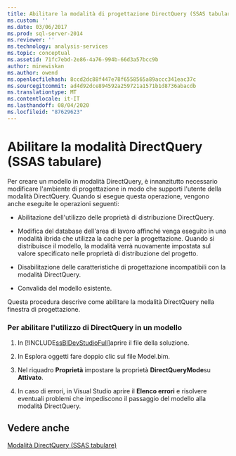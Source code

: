 ```yaml
---
title: Abilitare la modalità di progettazione DirectQuery (SSAS tabulare) | Microsoft Docs
ms.custom: ''
ms.date: 03/06/2017
ms.prod: sql-server-2014
ms.reviewer: ''
ms.technology: analysis-services
ms.topic: conceptual
ms.assetid: 71fc7ebd-2e86-4a76-994b-66d3a57bcc9b
author: minewiskan
ms.author: owend
ms.openlocfilehash: 8ccd2dc88f447e78f6558565a89accc341eac37c
ms.sourcegitcommit: ad4d92dce894592a259721a1571b1d8736abacdb
ms.translationtype: MT
ms.contentlocale: it-IT
ms.lasthandoff: 08/04/2020
ms.locfileid: "87629623"
---
```

# <a name="enable-directquery-design-mode-ssas-tabular"></a>Abilitare la modalità DirectQuery (SSAS tabulare)
  Per creare un modello in modalità DirectQuery, è innanzitutto necessario modificare l'ambiente di progettazione in modo che supporti l'utente della modalità DirectQuery. Quando si esegue questa operazione, vengono anche eseguite le operazioni seguenti:  
  
-   Abilitazione dell'utilizzo delle proprietà di distribuzione DirectQuery.  
  
-   Modifica del database dell'area di lavoro affinché venga eseguito in una modalità ibrida che utilizza la cache per la progettazione. Quando si distribuisce il modello, la modalità verrà nuovamente impostata sul valore specificato nelle proprietà di distribuzione del progetto.  
  
-   Disabilitazione delle caratteristiche di progettazione incompatibili con la modalità DirectQuery.  
  
-   Convalida del modello esistente.  
  
 Questa procedura descrive come abilitare la modalità DirectQuery nella finestra di progettazione.  
  
### <a name="to-enable-use-of-directquery-in-a-model"></a>Per abilitare l'utilizzo di DirectQuery in un modello  
  
1.  In [!INCLUDE[ssBIDevStudioFull](../../includes/ssbidevstudiofull-md.md)]aprire il file della soluzione.  
  
2.  In Esplora oggetti fare doppio clic sul file Model.bim.  
  
3.  Nel riquadro **Proprietà** impostare la proprietà **DirectQueryMode**su **Attivato**.  
  
4.  In caso di errori, in Visual Studio aprire il **Elenco errori** e risolvere eventuali problemi che impediscono il passaggio del modello alla modalità DirectQuery.  
  
## <a name="see-also"></a>Vedere anche  
 [Modalità DirectQuery &#40;SSAS tabulare&#41;](directquery-mode-ssas-tabular.md)  
  
  
